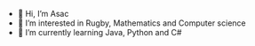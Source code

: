 - 👋 Hi, I’m Asac
- 👀 I’m interested in Rugby, Mathematics and Computer science
- 🌱 I’m currently learning Java, Python and C#

<!---
Asac00/Asac00 is a ✨ special ✨ repository because its `README.md` (this file) appears on your GitHub profile.
You can click the Preview link to take a look at your changes.
--->
